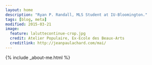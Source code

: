 ```yaml
---
layout: home
description: "Ryan P. Randall, MLS Student at IU-Bloomington."
tags: [blog, meta]
modified: 2015-03-21
image:
  feature: laluttecontinue-crop.jpg
  credit: Atelier Populaire, Ex-Ecole des Beaux-Arts
  creditlink: http://jeanpaulachard.com/mai/
---
```


{% include _about-me.html %}
<!-- markdownfix_ -->  
